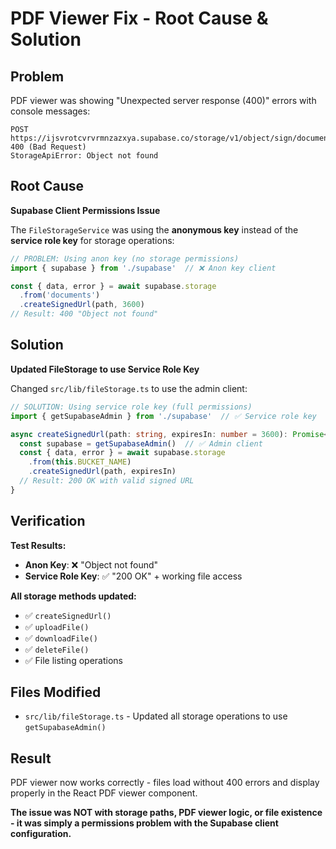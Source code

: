 # PDF Viewer Fix - Root Cause & Solution

## Problem
PDF viewer was showing "Unexpected server response (400)" errors with console messages:
```
POST https://ijsvrotcvrvrmnzazxya.supabase.co/storage/v1/object/sign/documents/... 400 (Bad Request)
StorageApiError: Object not found
```

## Root Cause
**Supabase Client Permissions Issue**

The `FileStorageService` was using the **anonymous key** instead of the **service role key** for storage operations:

```typescript
// PROBLEM: Using anon key (no storage permissions)
import { supabase } from './supabase'  // ❌ Anon key client

const { data, error } = await supabase.storage
  .from('documents')
  .createSignedUrl(path, 3600)
// Result: 400 "Object not found"
```

## Solution
**Updated FileStorage to use Service Role Key**

Changed `src/lib/fileStorage.ts` to use the admin client:

```typescript
// SOLUTION: Using service role key (full permissions)
import { getSupabaseAdmin } from './supabase'  // ✅ Service role key

async createSignedUrl(path: string, expiresIn: number = 3600): Promise<string> {
  const supabase = getSupabaseAdmin()  // ✅ Admin client
  const { data, error } = await supabase.storage
    .from(this.BUCKET_NAME)
    .createSignedUrl(path, expiresIn)
  // Result: 200 OK with valid signed URL
}
```

## Verification
**Test Results:**
- **Anon Key**: ❌ "Object not found" 
- **Service Role Key**: ✅ "200 OK" + working file access

**All storage methods updated:**
- ✅ `createSignedUrl()`
- ✅ `uploadFile()` 
- ✅ `downloadFile()`
- ✅ `deleteFile()`
- ✅ File listing operations

## Files Modified
- `src/lib/fileStorage.ts` - Updated all storage operations to use `getSupabaseAdmin()`

## Result
PDF viewer now works correctly - files load without 400 errors and display properly in the React PDF viewer component.

**The issue was NOT with storage paths, PDF viewer logic, or file existence - it was simply a permissions problem with the Supabase client configuration.**